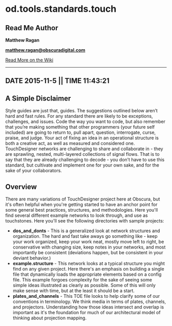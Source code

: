 # od.tools.standards.touch #

## Read Me Author ##
**Matthew Ragan**

**matthew.ragan@obscuradigital.com**

[Read More on the Wiki](https://bitbucket.org/obscura/od.tools.standards.touch/wiki/Home)

--------------------------------
DATE 2015-11-5 || TIME 11:43:21
--------------------------------

## A Simple Disclaimer ##
Style guides are just that, guides. The suggestions outlined below aren’t hard and fast rules. For any standard there are likely to be exceptions, challenges, and issues. Code the way you want to code, but also remember that you’re making something that other programmers (your future self included) are going to return to, pull apart, question, interrogate, curse, praise, and judge. Your act of fixing an idea in an operational structure is both a creative act, as well as measured and considered one. TouchDesigner networks are challenging to share and collaborate in - they are sprawling, nested, multi-layered collections of signal flows. That is to say that they are already challenging to decode - you don’t have to use this standard, but cultivate and implement one for your own sake, and for the sake of your collaborators. 

## Overview ##
There are many variations of TouchDesigner project here at Obscura, but it's often helpful when you're getting started to have an anchor point for some general best practices, structures, and methodologies. Here you'll find several different example networks to look through, and use as touchstones. Here you'll see the following directories with sample projects:

* **dos_and_donts** - This is a generalized look at network structures and organization. The hard and fast take aways go something like - keep your work organized, keep your work neat, mostly move left to right, be conservative with changing size, keep notes in your networks, and most importantly be consistent (deviations happen, but be consistent in your deviant behavior.)
* **example.structure** - This network looks at a typical structure you might find on any given project. Here there's an emphasis on building a single file that dynamically loads the appropriate elements based on a config file. This example forgoes complexity for the sake of seeing some simple ideas illustrated as clearly as possible. Some of this will only make sense with time, but at the least it should be a start. 
* **plates_and_channels** - This TOE file looks to help clarify some of our conventions in terminology. We think media in terms of plates, channels, and projectors. Understanding how those ideas intersect and overlap is important as it's the foundation for much of our architectural model of thinking about projection mapping.